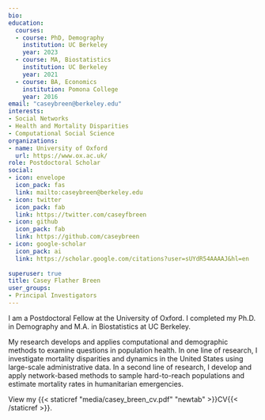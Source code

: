 ```yaml
---
bio: 
education:
  courses:
  - course: PhD, Demography
    institution: UC Berkeley
    year: 2023
  - course: MA, Biostatistics
    institution: UC Berkeley 
    year: 2021
  - course: BA, Economics 
    institution: Pomona College
    year: 2016
email: "caseybreen@berkeley.edu"
interests:
- Social Networks
- Health and Mortality Disparities
- Computational Social Science
organizations:
- name: University of Oxford
  url: https://www.ox.ac.uk/
role: Postdoctoral Scholar
social:
- icon: envelope
  icon_pack: fas
  link: mailto:caseybreen@berkeley.edu
- icon: twitter
  icon_pack: fab
  link: https://twitter.com/caseyfbreen
- icon: github
  icon_pack: fab
  link: https://github.com/caseybreen
- icon: google-scholar
  icon_pack: ai
  link: https://scholar.google.com/citations?user=sUYdR54AAAAJ&hl=en
  
superuser: true
title: Casey Flather Breen
user_groups:
- Principal Investigators
---
```


I am a Postdoctoral Fellow at the University of Oxford. I completed my Ph.D. in Demography and M.A. in Biostatistics at UC Berkeley. 

My research develops and applies computational and demographic methods to examine questions in population health. In one line of research, I investigate mortality disparities and dynamics in the United States using large-scale administrative data. In a second line of research, I develop and apply network-based methods to sample hard-to-reach populations and estimate mortality rates in humanitarian emergencies.

View my {{< staticref "media/casey_breen_cv.pdf" "newtab" >}}CV{{< /staticref >}}.
